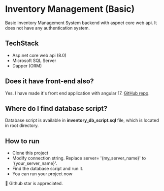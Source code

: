 # Inventory Management (Basic)

Basic Inventory Management System backend with aspnet core web api. It does not have any authentication system.

## TechStack

- Asp.net core web api (8.0)
- Microsoft SQL Server
- Dapper (ORM)

## Does it have front-end also?
  Yes. I have made it's front end application with angular 17. [GitHub repo](https://github.com/rd003/InventoryMgtAngular).

## Where do I find database script?

Database script is available in **inventory_db_script.sql** file, which is located in root directory.

## How to run

- Clone this project
- Modify connection string. Replace server= '{my_server_name}' to '{your_server_name}'.
- Find the database script and run it.
- You can run your project now

🙂 Github star is appreciated.
